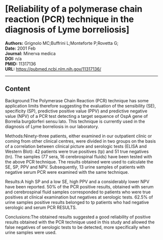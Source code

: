 # [Reliability of a polymerase chain reaction (PCR) technique in the diagnosis of Lyme borreliosis]

**Authors:** Grignolo MC;Buffrini L;Monteforte P;Rovetta G;  
**Date:** 2001 Feb  
**Journal:** Minerva medica  
**DOI:** n/a  
**PMID:** 11317136  
**URL:** https://pubmed.ncbi.nlm.nih.gov/11317136/

---

## Content

Background:The Polymerase Chain Reaction (PCR) technique has some application limits therefore suggesting the evaluation of the sensibility (SE), specificity (SP), predictive positive value (PPV) and predictive negative value (NPV) of a PCR test detecting a target sequence of OspA gene of Borrelia burgdorferi sensu lato. This technique is currently used in the diagnosis of Lyme borreliosis in our laboratory.

Methods:Ninety-three patients, either examined in our outpatient clinic or coming from other clinical centres, were divided in two groups on the basis of a correlation between clinical picture and serologic tests (ELISA and Western Blot): 42 patients were true positives (tp) and 51 true negatives (tn). The samples (77 sera, 16 cerebrospinal fluids) have been tested with the above PCR technique. The results obtained were used to calculate the SE, SP, PPV and NPV. Subsequently, 13 urine samples of patients with negative serum PCR were examined with the same technique.

Results:A high SP and a low SE, high PPV and a considerably lower NPV have been reported. 50% of the PCR positive results, obtained with serum and cerebrospinal fluid samples corresponded to patients who were true positives at clinical examination but negatives at serologic tests. 62.5% of urine samples positive results belonged to tp patients who had negative serologic and serum PCR RESULTS.

Conclusions:The obtained results suggested a good reliability of positive results obtained with the PCR technique used in this study and allowed the false negatives of serologic tests to be detected, more specifically when urine samples were used.
